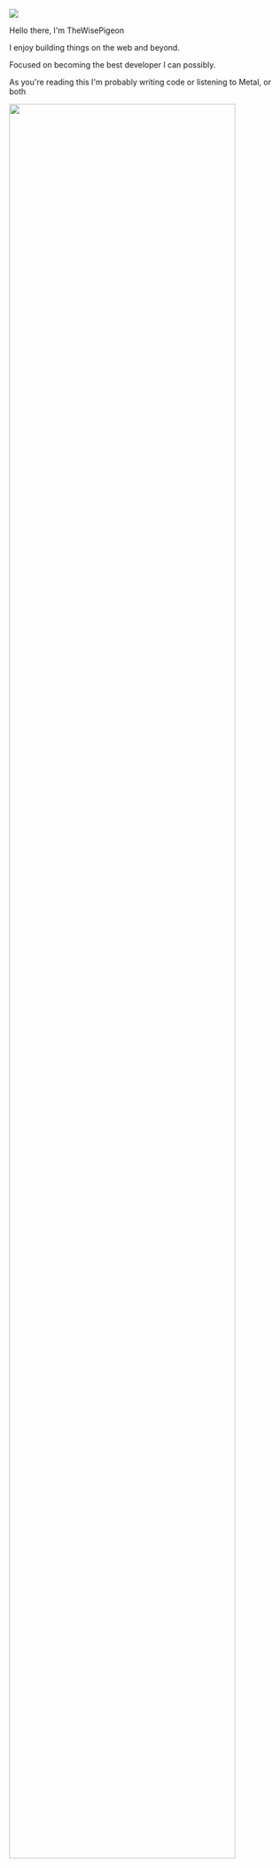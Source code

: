 ![](https://media.giphy.com/media/hmzZkvOJPLQti/giphy.gif)

Hello there, I'm TheWisePigeon

I enjoy building things on the web and beyond.

Focused on becoming the best developer I can possibly.

As you're reading this I'm probably writing code or listening to Metal, or both

<img width="90%" src="https://github-readme-streak-stats.herokuapp.com/?user=TheWisePigeon&show_icons=true&locale=en&layout=demo&theme=merko&hide_border=true" />




